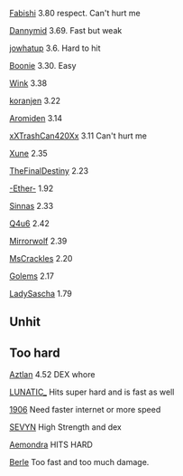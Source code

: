 [Fabishi](https://www.torn.com/profiles.php?XID=2191937#/) 3.80 respect. Can't hurt me

[Dannymid](https://www.torn.com/profiles.php?XID=2191574#/) 3.69. Fast but weak

[jowhatup](https://www.torn.com/profiles.php?XID=2202766#/) 3.6. Hard to hit

[Boonie](https://www.torn.com/profiles.php?XID=901249#/) 3.30. Easy

[Wink](https://www.torn.com/profiles.php?XID=2196406#/) 3.38

[koranjen](https://www.torn.com/profiles.php?XID=2202521#/) 3.22

[Aromiden](https://www.torn.com/profiles.php?XID=2188688#/) 3.14

[xXTrashCan420Xx](https://www.torn.com/profiles.php?XID=2185967#/) 3.11 Can't hurt me 

[Xune](https://www.torn.com/profiles.php?XID=2203119#/) 2.35

[TheFinalDestiny](https://www.torn.com/profiles.php?XID=2220382#/) 2.23

[-Ether-](https://www.torn.com/profiles.php?XID=2196999#/) 1.92

[Sinnas](https://www.torn.com/profiles.php?XID=2194446#/) 2.33

[Q4u6](https://www.torn.com/profiles.php?XID=2190803#/) 2.42

[Mirrorwolf](https://www.torn.com/profiles.php?XID=2188053#/) 2.39

[MsCrackles](https://www.torn.com/profiles.php?XID=2183483#/) 2.20

[Golems](https://www.torn.com/profiles.php?XID=2186065#/) 2.17

[LadySascha](https://www.torn.com/profiles.php?XID=2223290#/) 1.79



Unhit
------





Too hard
----

[Aztlan](https://www.torn.com/profiles.php?XID=2233656#/) 4.52 DEX whore

[LUNATIC_](https://www.torn.com/profiles.php?XID=2188733#/) Hits super hard and is fast as well

[1906](https://www.torn.com/profiles.php?XID=2190663#/) Need faster internet or more speed

[SEVYN](https://www.torn.com/profiles.php?XID=2198866#/) High Strength and dex

[Aemondra](https://www.torn.com/profiles.php?XID=2195833#/) HITS HARD

[Berle](https://www.torn.com/profiles.php?XID=2194891#/) Too fast and too much damage.



